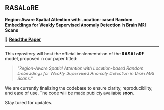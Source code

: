 ## RASALoRE

**Region-Aware Spatial Attention with Location-based Random Embeddings for Weakly Supervised Anomaly Detection in Brain MRI Scans**

🔗 **[Read the Paper](https://www.researchgate.net/publication/396373329_RASALoRE_Region_Aware_Spatial_Attention_with_Location-based_Random_Embeddings_for_Weakly_Supervised_Anomaly_Detection_in_Brain_MRI_Scans?_tp=eyJjb250ZXh0Ijp7InBhZ2UiOiJwcm9maWxlIiwicHJldmlvdXNQYWdlIjoiaG9tZSIsInBvc2l0aW9uIjoicGFnZUNvbnRlbnQifX0)**

---

This repository will host the official implementation of the **RASALoRE** model, proposed in our paper titled:

> *"Region-Aware Spatial Attention with Location-based Random Embeddings for Weakly Supervised Anomaly Detection in Brain MRI Scans."*

We are currently finalizing the codebase to ensure clarity, reproducibility, and ease of use. The code will be made publicly available **soon**.

Stay tuned for updates.
